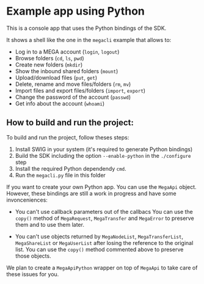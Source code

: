 # Example app using Python

This is a console app that uses the Python bindings of the SDK.

It shows a shell like the one in the `megacli` example that allows to:

- Log in to a MEGA account (`login`, `logout`) 
- Browse folders (`cd`, `ls`, `pwd`)
- Create new folders (`mkdir`)
- Show the inbound shared folders (`mount`)
- Upload/download files (`put`, `get`)
- Delete, rename and move files/folders (`rm`, `mv`)
- Import files and export files/folders (`import`, `export`)
- Change the password of the account (`passwd`)
- Get info about the account (`whoami`)

## How to build and run the project:

To build and run the project, follow theses steps:

1. Install SWIG in your system (it's required to generate Python bindings)
2. Build the SDK including the option `--enable-python` in the `./configure` step
3. Install the required Python dependendy `cmd`.
4. Run the `megacli.py` file in this folder

If you want to create your own Python app. You can use the `MegaApi` object. However, these bindings are still
a work in progress and have some invonceniences:
- You can't use callback parameters out of the callbacs
You can use the `copy()` method of `MegaRequest`, `MegaTransfer` and `MegaError` to preserve them and to use them later.

- You can't use objects returned by `MegaNodeList`, `MegaTransferList`, `MegaShareList` or `MegaUserList` after losing the
reference to the original list. You can use the `copy()` method commented above to preserve those objects.

We plan to create a `MegaApiPython` wrapper on top of `MegaApi` to take care of these issues for you.
